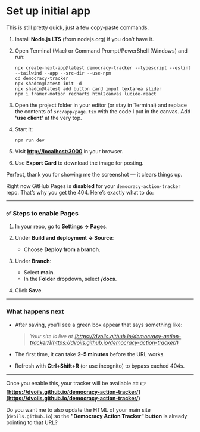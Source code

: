 # Set up initial app

This is still pretty quick, just a few copy-paste commands.

1. Install **Node.js LTS** (from nodejs.org) if you don’t have it.
2. Open Terminal (Mac) or Command Prompt/PowerShell (Windows) and run:

   ```
   npx create-next-app@latest democracy-tracker --typescript --eslint --tailwind --app --src-dir --use-npm
   cd democracy-tracker
   npx shadcn@latest init -d
   npx shadcn@latest add button card input textarea slider
   npm i framer-motion recharts html2canvas lucide-react
   ```
3. Open the project folder in your editor (or stay in Terminal) and replace the contents of `src/app/page.tsx` with the code I put in the canvas. Add **'use client'** at the very top.
4. Start it:

   ```
   npm run dev
   ```
5. Visit **[http://localhost:3000](http://localhost:3000)** in your browser.
6. Use **Export Card** to download the image for posting.


Perfect, thank you for showing me the screenshot — it clears things up.

Right now GitHub Pages is **disabled** for your `democracy-action-tracker` repo. That’s why you get the 404. Here’s exactly what to do:

---

### ✅ Steps to enable Pages

1. In your repo, go to **Settings → Pages**.
2. Under **Build and deployment → Source**:

   * Choose **Deploy from a branch**.
3. Under **Branch**:

   * Select **main**.
   * In the **Folder** dropdown, select **/docs**.
4. Click **Save**.

---

### What happens next

* After saving, you’ll see a green box appear that says something like:

  > *Your site is live at [https://dvoils.github.io/democracy-action-tracker/](https://dvoils.github.io/democracy-action-tracker/)*
* The first time, it can take **2–5 minutes** before the URL works.
* Refresh with **Ctrl+Shift+R** (or use incognito) to bypass cached 404s.

---

Once you enable this, your tracker will be available at:
👉 **[https://dvoils.github.io/democracy-action-tracker/](https://dvoils.github.io/democracy-action-tracker/)**

Do you want me to also update the HTML of your main site (`dvoils.github.io`) so the **"Democracy Action Tracker" button** is already pointing to that URL?

